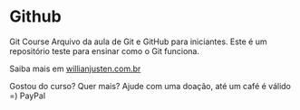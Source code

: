 # Github
Git Course
Arquivo da aula de Git e GitHub para iniciantes.
Este é um repositório teste para ensinar como o Git funciona. 

Saiba mais em [willianjusten.com.br](http://willianjusten.com)

Gostou do curso? Quer mais? Ajude com uma doação, até um café é válido =)
PayPal
